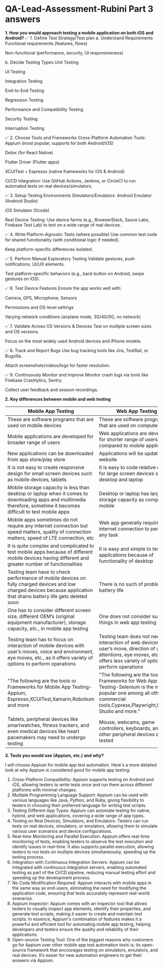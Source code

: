 # QA-Lead-Assessment-Rubini Part 3 answers

**1. How you would approach testing a mobile application on both iOS and Android?**
✅ 1. Define Test Strategy/Test plan
a. Understand Requirements
Functional requirements (features, flows)

Non-functional (performance, security, UI responsiveness)

b. Decide Testing Types
Unit Testing

UI Testing

Integration Testing

End-to-End Testing

Regression Testing

Performance and Compatibility Testing

Security Testing

Interruption Testing

✅ 2. Choose Tools and Frameworks
Cross-Platform Automation Tools:
Appium (most popular, supports for both Android/iOS)

Detox (for React Native)

Flutter Driver (Flutter apps)

XCUITest + Espresso (native frameworks for iOS & Android)

CI/CD Integration:
Use GitHub Actions, Jenkins, or CircleCI to run automated tests on real devices/simulators.

✅ 3. Setup Testing Environments
Simulators/Emulators:
Android Emulator (Android Studio)

iOS Simulator (Xcode)

Real Device Testing:
Use device farms (e.g., BrowserStack, Sauce Labs, Firebase Test Lab) to test on a wide range of real devices.

✅ 4. Write Platform-Agnostic Tests (where possible)
Use common test code for shared functionality (with conditional logic if needed).

Keep platform-specific differences isolated.

✅ 5. Perform Manual Exploratory Testing
Validate gestures, push notifications, UI/UX elements.

Test platform-specific behaviors (e.g., back button on Android, swipe gestures on iOS).

✅ 6. Test Device Features
Ensure the app works well with:

Camera, GPS, Microphone, Sensors

Permissions and OS-level settings

Varying network conditions (airplane mode, 3G/4G/5G, no network)

✅ 7. Validate Across OS Versions & Devices
Test on multiple screen sizes and OS versions.

Focus on the most widely used Android devices and iPhone models.

✅ 8. Track and Report Bugs
Use bug tracking tools like Jira, TestRail, or Bugzilla.

Attach screenshots/videos/logs for faster resolution.

✅ 9. Continuously Monitor and Improve
Monitor crash logs via tools like Firebase Crashlytics, Sentry.

Collect user feedback and session recordings.


**2. Key differences between mobile and web testing**

| Mobile App Testing  | Web App Testing |
| ------------- | ------------- |
| These are software programs that are used on mobile devices  | These are software programs that are used on computer  |
| Mobile applications are developed for broader range of users  | Web applications are developed for shorter range of users as compared to mobile applications  |
| New applications can be downloaded from app store/play store  | Applications will be updated on website  |
| It is not easy to create responsive design for small screen devices such as mobile devices, tablets  | It is easy to code relative design for large screen devices such as desktop and laptop  |
| Mobile storage capacity is less than desktop or laptop when it comes to downloading apps and multimedia therefore, sometime it becomes difficult to test mobile apps  | Desktop or laptop has larger storage capacity as compare to mobile  |
| Mobile apps sometimes do not require any internet connection but speed matters, quality of connection matters, speed of LTE connection, etc  | Web app generally requires internet connection to perform any task  |
| It is quite complex and complicated to test mobile apps because of different mobile devices having different and greater number of functionalities  | It is easy and simple to test web applications because of functionality of desktop  |
| Testing team have to check performance of mobile devices on fully charged devices and low charged devices because application that drains battery life gets deleted soon  | There is no such of problem of battery life  |
| One has to consider different screen size, different OEM’s (original equipment manufacturer), storage capacity, etc., in mobile app testing  | One does not consider such things in web app testing  |
| Testing team has to focus on interaction of mobile devices with user’s moves, voice and environment, eye moves, etc., as it offers variety of options to perform operations  | Testing team does not need on interaction of web devices with user’s move, direction of user's attentions, eye moves, etc. as it offers less variety of options to perform operations  |
| "The following are the tools or Frameworks for Mobile App Testing-Appium, Espresso,XCUITest,Xamarin,Robotium and more| "The following are the tools or Frameworks for Web App Testing-Selenium is the most popular one among all other commercial tools,Cypress,Playwright,Katalon Studio and more."  |
| Tablets, peripheral devices like smartwatches, fitness trackers, and even medical devices like heart pacemakers may need to undergo testing  | Mouse, webcams, game controllers, keyboards, and other peripheral devices are tested  |


**3. Tools you would use (Appium, etc.) and why?**

I will choose Appium for mobile app test automation. Here's a more detailed look at why Appium is considered good for mobile app testing:
1. Cross-Platform Compatibility:
Appium supports testing on Android and iOS, allowing testers to write tests once and run them across different platforms with minimal changes. 
2. Multiple Programming Language Support:
Appium can be used with various languages like Java, Python, and Ruby, giving flexibility to testers in choosing their preferred language for writing test scripts. 
3. Testing Different App Types:
Appium can automate testing for native, hybrid, and web applications, covering a wide range of app types. 
4. Testing on Real Devices, Simulators, and Emulators:
Testers can run tests on real devices, simulators, or emulators, allowing them to simulate various user scenarios and device configurations. 
5. Real-time Monitoring and Parallel Execution:
Appium offers real-time monitoring of tests, enabling testers to observe the test execution and identify issues in real-time. It also supports parallel execution, allowing testers to run tests on multiple devices simultaneously, speeding up the testing process. 
6. Integration with Continuous Integration Servers:
Appium can be integrated with continuous integration servers, enabling automated testing as part of the CI/CD pipeline, reducing manual testing effort and speeding up the development process. 
7. No Code Modification Required:
Appium interacts with mobile apps in the same way as end-users, eliminating the need for modifying the application code, ensuring that tests accurately represent real-world scenarios. 
8. Appium Inspector:
Appium comes with an inspector tool that allows testers to visually inspect app elements, identify their properties, and generate test scripts, making it easier to create and maintain test scripts. 
In essence, Appium's combination of features makes it a powerful and efficient tool for automating mobile app testing, helping developers and testers ensure the quality and reliability of their applications. 
9. Open-source Testing Tool:
One of the biggest reasons why customers go for Appium over other mobile app test automation tools is; its open-source framework that encourages testing on simulators, emulators, and real devices. It’s easier for new automation engineers to get their answers via Appium.
